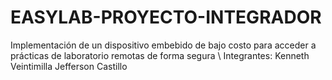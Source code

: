 # EASYLAB-PROYECTO-INTEGRADOR
Implementación de un dispositivo embebido de bajo costo para acceder a prácticas de laboratorio remotas de forma segura \\
Integrantes:
Kenneth Veintimilla
Jefferson Castillo
